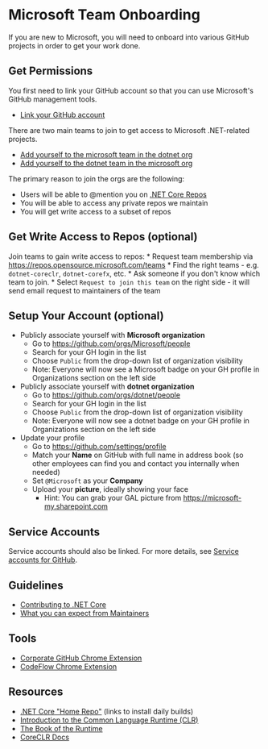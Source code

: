# Microsoft Team Onboarding

If you are new to Microsoft, you will need to onboard into various GitHub projects in order to get your work done.

## Get Permissions

You first need to link your GitHub account so that you can use Microsoft's GitHub management tools.

* [Link your GitHub account](https://repos.opensource.microsoft.com/link)

There are two main teams to join to get access to Microsoft .NET-related projects.

* [Add yourself to the microsoft team in the dotnet org](https://repos.opensource.microsoft.com/dotnet/teams/microsoft/join/)
* [Add yourself to the dotnet team in the microsoft org](https://repos.opensource.microsoft.com/Microsoft/teams/dotnet/join/)

The primary reason to join the orgs are the following: 

* Users will be able to @mention you on [.NET Core Repos](https://github.com/dotnet/core/blob/master/Documentation/core-repos.md)
* You will be able to access any private repos we maintain
* You will get write access to a subset of repos

## Get Write Access to Repos (optional)

Join teams to gain write access to repos:
    * Request team membership via https://repos.opensource.microsoft.com/teams
    * Find the right teams - e.g. `dotnet-coreclr`, `dotnet-corefx`, etc.
    * Ask someone if you don't know which team to join.
    * Select `Request to join this team` on the right side - it will send email request to maintainers of the team

## Setup Your Account (optional)
* Publicly associate yourself with **Microsoft organization**
    * Go to https://github.com/orgs/Microsoft/people
    * Search for your GH login in the list
    * Choose `Public` from the drop-down list of organization visibility
    * Note: Everyone will now see a Microsoft badge on your GH profile in Organizations section on the left side
* Publicly associate yourself with **dotnet organization**
    * Go to https://github.com/orgs/dotnet/people
    * Search for your GH login in the list
    * Choose `Public` from the drop-down list of organization visibility
    * Note: Everyone will now see a dotnet badge on your GH profile in Organizations section on the left side
* Update your profile
    * Go to https://github.com/settings/profile
    * Match your **Name** on GitHub with full name in address book (so other employees can find you and contact you internally when needed)
    * Set `@Microsoft` as your **Company**
    * Upload your **picture**, ideally showing your face
        * Hint: You can grab your GAL picture from https://microsoft-my.sharepoint.com

## Service Accounts

Service accounts should also be linked. For more details, see [Service accounts for GitHub](https://docs.opensource.microsoft.com/github/service-accounts.html).


## Guidelines

* [Contributing to .NET Core](https://github.com/dotnet/coreclr/blob/master/Documentation/project-docs/contributing.md)
* [What you can expect from Maintainers](https://github.com/dotnet/core/blob/master/Documentation/contributing/maintainers.md)


## Tools

* [Corporate GitHub Chrome Extension](https://repos.opensource.microsoft.com/settings/security/tokens/extension)
* [CodeFlow Chrome Extension](https://chrome.google.com/webstore/detail/codeflow/aphnoipocoffpdafmiidfmaiadhilelm)


## Resources

* [.NET Core "Home Repo"](https://github.com/dotnet/core) (links to install daily builds)
* [Introduction to the Common Language Runtime (CLR)](https://github.com/dotnet/coreclr/blob/master/Documentation/botr/intro-to-clr.md)
* [The Book of the Runtime](https://github.com/dotnet/coreclr/blob/master/Documentation/botr/README.md)
* [CoreCLR Docs](https://github.com/dotnet/coreclr/tree/master/Documentation)
